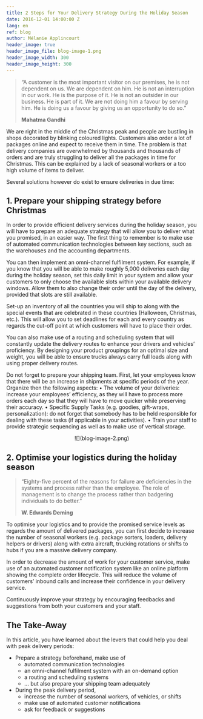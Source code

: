 ```yaml
---
title: 2 Steps for Your Delivery Strategy During the Holiday Season
date: 2016-12-01 14:00:00 Z
lang: en
ref: blog
author: Mélanie Applincourt
header_image: true
header_image_file: blog-image-1.png
header_image_width: 300
header_image_height: 300
---
```


> “A customer is the most important visitor on our premises, he is not dependent on us. We are dependent on him. 
> He is not an interruption in our work. He is the purpose of it. 
> He is not an outsider in our business. He is part of it. 
> We are not doing him a favour by serving him. He is doing us a favour by giving us an opportunity to do so.”
> 
> **Mahatma Gandhi**

We are right in the middle of the Christmas peak and people are bustling in shops decorated by blinking coloured lights. Customers also order a lot of packages online and expect to receive them in time. The problem is that delivery companies are overwhelmed by thousands and thousands of orders and are truly struggling to deliver all the packages in time for Christmas. This can be explained by a lack of seasonal workers or a too high volume of items to deliver. 

Several solutions however do exist to ensure deliveries in due time:

## 1. Prepare your shipping strategy before Christmas

In order to provide efficient delivery services during the holiday season, you will have to prepare an adequate strategy that will allow you to deliver what you promised, in an easier way. The first thing to remember is to make use of automated communication technologies between key sections, such as the warehouses and the accounting departments. 

You can then implement an omni-channel fulfilment system. For example, if you know that you will be able to make roughly 5,000 deliveries each day during the holiday season, set this daily limit in your system and allow your customers to only choose the available slots within your available delivery windows. Allow them to also change their order until the day of the delivery, provided that slots are still available. 

Set-up an inventory of all the countries you will ship to along with the special events that are celebrated in these countries (Halloween, Christmas, etc.). This will allow you to set deadlines for each and every country as regards the cut-off point at which customers will have to place their order.

You can also make use of a routing and scheduling system that will constantly update the delivery routes to enhance your drivers and vehicles’ proficiency. By designing your product groupings for an optimal size and weight, you will be able to ensure trucks always carry full loads along with using proper delivery routes. 

Do not forget to prepare your shipping team. First, let your employees know that there will be an increase in shipments at specific periods of the year. Organize then the following aspects:
•	The volume of your deliveries: increase your employees’ efficiency, as they will have to process more orders each day so that they will have to move quicker while preserving their accuracy. 
•	Specific Supply Tasks (e.g. goodies, gift-wraps, personalization): do not forget that somebody has to be held responsible for dealing with these tasks (if applicable in your activities). 
•	Train your staff to provide strategic sequencing as well as to make use of vertical storage.

<div align="center" markdown="1">
![](blog-image-2.png)
</div>

## 2. Optimise your logistics during the holiday season

> “Eighty-five percent of the reasons for failure are deficiencies in the systems and process rather than the employee. 
> The role of management is to change the process rather than badgering individuals to do better.”
> 
> **W. Edwards Deming**

To optimise your logistics and to provide the promised service levels as regards the amount of delivered packages, you can first decide to increase the number of seasonal workers (e.g. package sorters, loaders, delivery helpers or drivers) along with extra aircraft, trucking rotations or shifts to hubs if you are a massive delivery company.

In order to decrease the amount of work for your customer service, make use of an automated customer notification system like an online platform showing the complete order lifecycle. This will reduce the volume of customers’ inbound calls and increase their confidence in your delivery service. 

Continuously improve your strategy by encouraging feedbacks and suggestions from both your customers and your staff.

## The Take-Away

In this article, you have learned about the levers that could help you deal with peak delivery periods:

* Prepare a strategy beforehand,  make use of 
    * automated communication technologies 
    * an omni-channel fulfilment system with an on-demand option
    * a routing and scheduling systems
    * … but also prepare your shipping team adequately
* During the peak delivery period, 
    * increase the number of seasonal workers, of vehicles, or shifts
    * make use of automated customer notifications
    * ask for feedback or suggestions 

